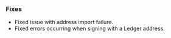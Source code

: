 ### Fixes

- Fixed issue with address import failure.
- Fixed errors occurring when signing with a Ledger address.
